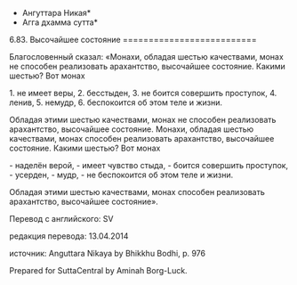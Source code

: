 * Ангуттара Никая*
* Агга дхамма сутта*

6\.83\. Высочайшее состояние
\=\=\=\=\=\=\=\=\=\=\=\=\=\=\=\=\=\=\=\=\=\=\=\=\=\=

Благословенный сказал: «Монахи, обладая шестью качествами, монах не способен реализовать арахантство, высочайшее состояние\. Какими шестью? Вот монах

1\. не имеет веры,
2\. бесстыден,
3\. не боится совершить проступок,
4\. ленив,
5\. немудр,
6\. беспокоится об этом теле и жизни\.

Обладая этими шестью качествами, монах не способен реализовать арахантство, высочайшее состояние\. Монахи, обладая шестью качествами, монах способен реализовать арахантство, высочайшее состояние\. Какими шестью? Вот монах

\- наделён верой,
\- имеет чувство стыда,
\- боится совершить проступок,
\- усерден,
\- мудр,
\- не беспокоится об этом теле и жизни\.

Обладая этими шестью качествами, монах способен реализовать арахантство, высочайшее состояние»\.

Перевод с английского: SV

редакция перевода: 13\.04\.2014

источник: Anguttara Nikaya by Bhikkhu Bodhi, p\. 976

Prepared for SuttaCentral by Aminah Borg\-Luck\.